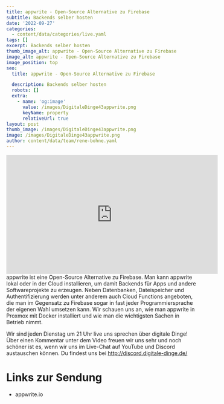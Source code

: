 ```yaml
---
title: appwrite - Open-Source Alternative zu Firebase
subtitle: Backends selber hosten
date: '2022-09-27'
categories:
  - content/data/categories/live.yaml
tags: []
excerpt: Backends selber hosten
thumb_image_alt: appwrite - Open-Source Alternative zu Firebase
image_alt: appwrite - Open-Source Alternative zu Firebase
image_position: top
seo:
  title: appwrite - Open-Source Alternative zu Firebase

  description: Backends selber hosten
  robots: []
  extra:
    - name: 'og:image'
      value: /images/DigitaleDinge43appwrite.png
      keyName: property
      relativeUrl: true
layout: post
thumb_image: /images/DigitaleDinge43appwrite.png
image: /images/DigitaleDinge43appwrite.png
author: content/data/team/rene-bohne.yaml
---
```

<iframe width="560" height="315"
src="https://www.youtube.com/embed/lkm3LKGjm-I?modestbranding=1"
frameborder="0" allow="accelerometer; autoplay; encrypted-media;
gyroscope; picture-in-picture" allowfullscreen>\\\</iframe>
appwrite ist eine Open-Source Alternative zu Firebase. Man kann appwrite lokal oder in der Cloud installieren, um damit Backends für Apps und andere Softwareprojekte zu erzeugen. 
Neben Datenbanken, Dateispeicher und Authentifizierung werden unter anderem auch Cloud Functions angeboten, die man im Gegensatz zu Firebase sogar in fast jeder Programmiersprache der eigenen Wahl umsetzen kann. 
Wir schauen uns an, wie man appwrite in Proxmox mit Docker installiert und wie man die wichtigsten Sachen in Betrieb nimmt. 

Wir sind jeden Dienstag um 21 Uhr live uns sprechen über digitale Dinge! Über einen Kommentar unter dem Video freuen wir uns sehr und noch schöner ist es, wenn wir uns im Live-Chat auf YouTube und Discord austauschen können. Du findest uns bei http://discord.digitale-dinge.de/

# Links zur Sendung

* appwrite.io

